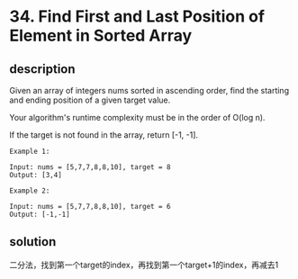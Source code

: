 # 34. Find First and Last Position of Element in Sorted Array

## description

Given an array of integers nums sorted in ascending order, find the starting and ending position of a given target value.

Your algorithm's runtime complexity must be in the order of O(log n).

If the target is not found in the array, return [-1, -1].

```
Example 1:

Input: nums = [5,7,7,8,8,10], target = 8
Output: [3,4]
```

```
Example 2:

Input: nums = [5,7,7,8,8,10], target = 6
Output: [-1,-1]
```

## solution

二分法，找到第一个target的index，再找到第一个target+1的index，再减去1